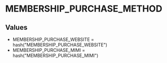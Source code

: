 # MEMBERSHIP_PURCHASE_METHOD

## Values
* MEMBERSHIP_PURCHASE_WEBSITE = hash("MEMBERSHIP_PURCHASE_WEBSITE")
* MEMBERSHIP_PURCHASE_MIMI = hash("MEMBERSHIP_PURCHASE_MIMI")